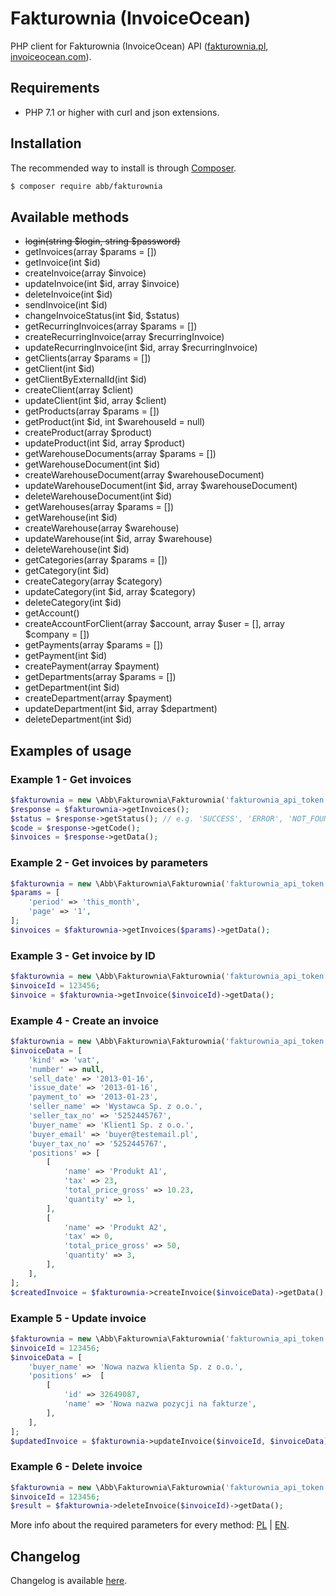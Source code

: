 # Fakturownia (InvoiceOcean)

PHP client for Fakturownia (InvoiceOcean) API ([fakturownia.pl](https://fakturownia.pl), [invoiceocean.com](https://invoiceocean.com)).

## Requirements

* PHP 7.1 or higher with curl and json extensions.

## Installation

The recommended way to install is through [Composer](http://getcomposer.org).

```bash
$ composer require abb/fakturownia
```

## Available methods

* ~~login(string $login, string $password)~~
* getInvoices(array $params = [])
* getInvoice(int $id)
* createInvoice(array $invoice)
* updateInvoice(int $id, array $invoice)
* deleteInvoice(int $id)
* sendInvoice(int $id)
* changeInvoiceStatus(int $id, $status)
* getRecurringInvoices(array $params = [])
* createRecurringInvoice(array $recurringInvoice)
* updateRecurringInvoice(int $id, array $recurringInvoice)
* getClients(array $params = [])
* getClient(int $id)
* getClientByExternalId(int $id)
* createClient(array $client)
* updateClient(int $id, array $client)
* getProducts(array $params = [])
* getProduct(int $id, int $warehouseId = null)
* createProduct(array $product)
* updateProduct(int $id, array $product)
* getWarehouseDocuments(array $params = [])
* getWarehouseDocument(int $id)
* createWarehouseDocument(array $warehouseDocument)
* updateWarehouseDocument(int $id, array $warehouseDocument)
* deleteWarehouseDocument(int $id)
* getWarehouses(array $params = [])
* getWarehouse(int $id)
* createWarehouse(array $warehouse)
* updateWarehouse(int $id, array $warehouse)
* deleteWarehouse(int $id)
* getCategories(array $params = [])
* getCategory(int $id)
* createCategory(array $category)
* updateCategory(int $id, array $category)
* deleteCategory(int $id)
* getAccount()
* createAccountForClient(array $account, array $user = [], array $company = [])
* getPayments(array $params = [])
* getPayment(int $id)
* createPayment(array $payment)
* getDepartments(array $params = [])
* getDepartment(int $id)
* createDepartment(array $payment)
* updateDepartment(int $id, array $department)
* deleteDepartment(int $id)

## Examples of usage

### Example 1 - Get invoices

```php
$fakturownia = new \Abb\Fakturownia\Fakturownia('fakturownia_api_token');
$response = $fakturownia->getInvoices();
$status = $response->getStatus(); // e.g. 'SUCCESS', 'ERROR', 'NOT_FOUND'
$code = $response->getCode();
$invoices = $response->getData();
```

### Example 2 - Get invoices by parameters

```php
$fakturownia = new \Abb\Fakturownia\Fakturownia('fakturownia_api_token');
$params = [
    'period' => 'this_month',
    'page' => '1',
];
$invoices = $fakturownia->getInvoices($params)->getData();
```

### Example 3 - Get invoice by ID

```php
$fakturownia = new \Abb\Fakturownia\Fakturownia('fakturownia_api_token');
$invoiceId = 123456;
$invoice = $fakturownia->getInvoice($invoiceId)->getData();
```

### Example 4 - Create an invoice

```php
$fakturownia = new \Abb\Fakturownia\Fakturownia('fakturownia_api_token');
$invoiceData = [
    'kind' => 'vat',
    'number' => null,
    'sell_date' => '2013-01-16',
    'issue_date' => '2013-01-16',
    'payment_to' => '2013-01-23',
    'seller_name' => 'Wystawca Sp. z o.o.',
    'seller_tax_no' => '5252445767',
    'buyer_name' => 'Klient1 Sp. z o.o.',
    'buyer_email' => 'buyer@testemail.pl',
    'buyer_tax_no' => '5252445767',
    'positions' => [
        [
            'name' => 'Produkt A1',
            'tax' => 23,
            'total_price_gross' => 10.23,
            'quantity' => 1,
        ],
        [
            'name' => 'Produkt A2',
            'tax' => 0,
            'total_price_gross' => 50,
            'quantity' => 3,
        ],
    ],
];
$createdInvoice = $fakturownia->createInvoice($invoiceData)->getData();
```

### Example 5 - Update invoice

```php
$fakturownia = new \Abb\Fakturownia\Fakturownia('fakturownia_api_token');
$invoiceId = 123456;
$invoiceData = [
    'buyer_name' => 'Nowa nazwa klienta Sp. z o.o.',
    'positions' =>  [
        [
            'id' => 32649087,
            'name' => 'Nowa nazwa pozycji na fakturze',
        ],
    ],
];
$updatedInvoice = $fakturownia->updateInvoice($invoiceId, $invoiceData)->getData();
```

### Example 6 - Delete invoice

```php
$fakturownia = new \Abb\Fakturownia\Fakturownia('fakturownia_api_token');
$invoiceId = 123456;
$result = $fakturownia->deleteInvoice($invoiceId)->getData();
```

More info about the required parameters for every method: [PL](https://app.fakturownia.pl/api) | [EN](http://app.invoiceocean.com/api).

## Changelog

Changelog is available [here](CHANGELOG.md).
